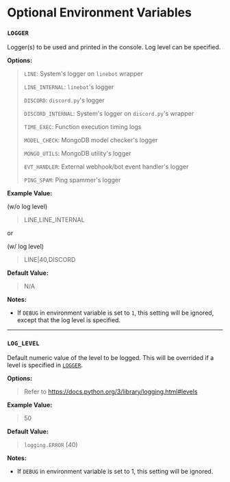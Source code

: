 # Optional Environment Variables
### `LOGGER`
Logger(s) to be used and printed in the console. Log level can be specified.

**Options:**

> `LINE`: System's logger on `linebot` wrapper
>
> `LINE_INTERNAL`: `linebot`'s logger
>
> `DISCORD`: `discord.py`'s logger
>
> `DISCORD_INTERNAL`: System's logger on `discord.py`'s wrapper
>
> `TIME_EXEC`: Function execution timing logs
>
> `MODEL_CHECK`: MongoDB model checker's logger
>
> `MONGO_UTILS`: MongoDB utility's logger
>
> `EVT_HANDLER`: External webhook/bot event handler's logger
>
> `PING_SPAM`: Ping spammer's logger

**Example Value:**

(w/o log level)

> LINE,LINE_INTERNAL

or

(w/ log level)

> LINE|40,DISCORD

**Default Value:**
> N/A

**Notes:**
- If `DEBUG` in environment variable is set to `1`, this setting will be ignored, except that the log level is specified.

<hr>

### `LOG_LEVEL`
Default numeric value of the level to be logged. This will be overrided if a level is specified in [`LOGGER`](#logger).

**Options:**
> Refer to <https://docs.python.org/3/library/logging.html#levels>

**Example Value:**
> 50

**Default Value:**
> `logging.ERROR` (40)

**Notes:**
- If `DEBUG` in environment variable is set to 1, this setting will be ignored.

